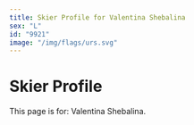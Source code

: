```yaml
---
title: Skier Profile for Valentina Shebalina
sex: "L"
id: "9921"
image: "/img/flags/urs.svg" 
---
```


# Skier Profile

This page is for: Valentina Shebalina.
    